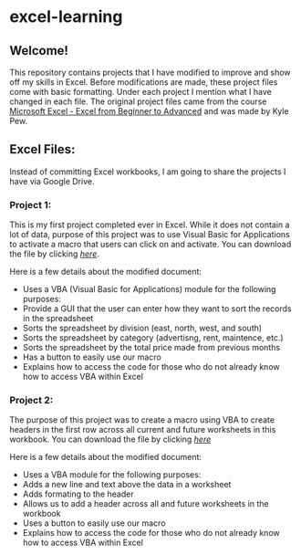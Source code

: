 # excel-learning
## Welcome!

This repository contains projects that I have modified to improve and show off my skills in Excel. Before modifications are made, these project files come with basic formatting. Under each project I mention what I have changed in each file. The original project files came from the course [Microsoft Excel - Excel from Beginner to Advanced](https://www.udemy.com/microsoft-excel-2013-from-beginner-to-advanced-and-beyond/) and was made by Kyle Pew.

## Excel Files:
Instead of committing Excel workbooks, I am going to share the projects I have via Google Drive.

### Project 1:
This is my first project completed ever in Excel. While it does not contain a lot of data, purpose of this project was to use Visual Basic for Applications to activate a macro that users can click on and activate. You can download the file by clicking <i>[here](https://drive.google.com/open?id=128ECOWX6KQE6dX5HNtkwAePb2U3sGp5Yi)</i>.

Here is a few details about the modified document:
* Uses a VBA (Visual Basic for Applications) module for the following purposes:
 * Provide a GUI that the user can enter how they want to sort the records in the spreadsheet
 * Sorts the spreadsheet by division (east, north, west, and south)
 * Sorts the spreadsheet by category (advertisng, rent, maintence, etc.)
 * Sorts the spreadsheet by the total price made from previous months
* Has a button to easily use our macro
* Explains how to access the code for those who do not already know how to access VBA within Excel

### Project 2:
The purpose of this project was to create a macro using VBA to create headers in the first row across all current and future worksheets in this workbook. You can download the file by clicking <i>[here](https://drive.google.com/open?id=1EXn3-N_orztbkdDILYRqZ6jptOyAvgQQ)</i>

Here is a few details about the modified document:
* Uses a VBA module for the following purposes:
 * Adds a new line and text above the data in a worksheet
 * Adds formating to the header
 * Allows us to add a header across all and future worksheets in the workbook
* Uses a button to easily use our macro
* Explains how to access the code for those who do not already know how to access VBA within Excel
